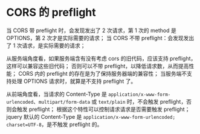 # CORS 的 preflight

当 CORS 带 preflight 时，会发现发出了 2 次请求，第 1 次的 method 是 OPTIONS，第 2 次才是实际需要的请求；
当 CORS 不带 preflight：会发现发出了 1 次请求，是实际需要的请求；

从服务端角度看，如果服务端含有没有考虑 cors 的旧代码，应该支持 preflight，这样可以兼容这些旧代码；
否则可以不带 preflight，以降低请求数，从而提高性能；
CORS 内的 preflight 的存在是为了保持服务器端的兼容性；
当服务端不支持处理 OPTIONS 请求时，就算是不支持 preflight 了。

从前端角度看，当请求的 Content-Type 是 `application/x-www-form-urlencoded`、`multipart/form-data` 或 `text/plain` 时，不会触发 preflight，否则会触发 preflight；
根据这个特性可以控制请求请求是否需要触发 preflight；
jquery 默认的 Content-Type 是 `application/x-www-form-urlencoded; charset=UTF-8`，是不触发 preflight 的。